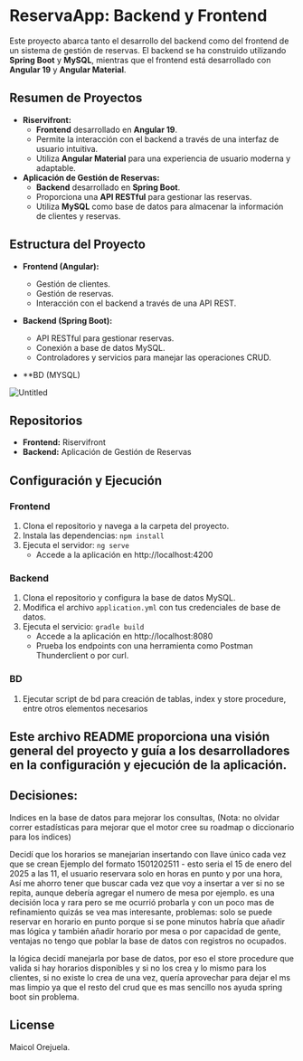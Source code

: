 
# ReservaApp: Backend y Frontend

Este proyecto abarca tanto el desarrollo del backend como del frontend de un sistema de gestión de reservas. El backend se ha construido utilizando **Spring Boot** y **MySQL**, mientras que el frontend está desarrollado con **Angular 19** y **Angular Material**.

## Resumen de Proyectos

* **Riservifront:**
  * **Frontend** desarrollado en **Angular 19**.
  * Permite la interacción con el backend a través de una interfaz de usuario intuitiva.
  * Utiliza **Angular Material** para una experiencia de usuario moderna y adaptable.
* **Aplicación de Gestión de Reservas:**
  * **Backend** desarrollado en **Spring Boot**.
  * Proporciona una **API RESTful** para gestionar las reservas.
  * Utiliza **MySQL** como base de datos para almacenar la información de clientes y reservas.

## Estructura del Proyecto

* **Frontend (Angular):**
  * Gestión de clientes.
  * Gestión de reservas.
  * Interacción con el backend a través de una API REST.
* **Backend (Spring Boot):**
  * API RESTful para gestionar reservas.
  * Conexión a base de datos MySQL.
  * Controladores y servicios para manejar las operaciones CRUD.
 
* **BD (MYSQL)
  
![Untitled](https://github.com/user-attachments/assets/41960770-2e92-4143-99e2-c84331297250)


## Repositorios
* **Frontend:** Riservifront
* **Backend:** Aplicación de Gestión de Reservas

## Configuración y Ejecución

### Frontend
1. Clona el repositorio y navega a la carpeta del proyecto.
2. Instala las dependencias: `npm install`
3. Ejecuta el servidor: `ng serve`
   * Accede a la aplicación en http://localhost:4200

### Backend
1. Clona el repositorio y configura la base de datos MySQL.
2. Modifica el archivo `application.yml` con tus credenciales de base de datos.
3. Ejecuta el servicio: `gradle build`
   * Accede a la aplicación en http://localhost:8080
   * Prueba los endpoints con una herramienta como Postman Thunderclient o por curl.

### BD
1. Ejecutar script de bd para creación de tablas, index y store procedure, entre otros elementos necesarios


## Este archivo README proporciona una visión general del proyecto y guía a los desarrolladores en la configuración y ejecución de la aplicación.

## Decisiones:
 Indices en la base de datos para mejorar los consultas, (Nota: no olvidar correr estadísticas para mejorar que el motor cree su roadmap o diccionario para los indices)

 
 Decidí que los horarios se manejarian insertando con llave único cada vez que se crean
  Ejemplo del formato 1501202511 - esto seria el 15 de enero del 2025 a las 11, el usuario reservara solo en horas en punto y por una hora,
  Así me ahorro tener que buscar cada vez que voy a insertar a ver si no se repita, aunque debería agregar el numero de mesa por ejemplo.
  es una decisión loca y rara pero se me ocurrió probarla y con un poco mas de refinamiento quizás se vea mas interesante, problemas: solo se puede reservar en horario en punto porque si se pone minutos habría que   añadir mas lógica y también añadir horario por mesa o por capacidad de gente, ventajas no tengo que poblar la base de datos con registros no ocupados.

  la lógica decidí manejarla por base de datos, por eso el store procedure que valida si hay horarios disponibles y si no los crea y lo mismo para los clientes, si no existe lo crea de una vez, quería aprovechar para dejar el ms mas limpio ya que el resto del crud que es mas sencillo nos ayuda spring boot sin problema.


## License

Maicol Orejuela.
